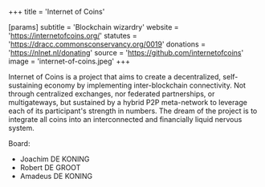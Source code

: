 +++
title = 'Internet of Coins'

[params]
    subtitle = 'Blockchain wizardry'
    website = 'https://internetofcoins.org/'
    statutes = 'https://dracc.commonsconservancy.org/0019'
    donations = 'https://nlnet.nl/donating'
    source = 'https://github.com/internetofcoins'
    image = 'internet-of-coins.jpeg'
+++

Internet of Coins is a project that aims to create a decentralized, self-sustaining economy by implementing inter-blockchain connectivity. Not through centralized exchanges, nor federated partnerships, or multigateways, but sustained by a hybrid P2P meta-network to leverage each of its participant's strength in numbers. The dream of the project is to integrate all coins into an interconnected and financially liquid nervous system.

Board:
 * Joachim DE KONING
 * Robert DE GROOT
 * Amadeus DE KONING
